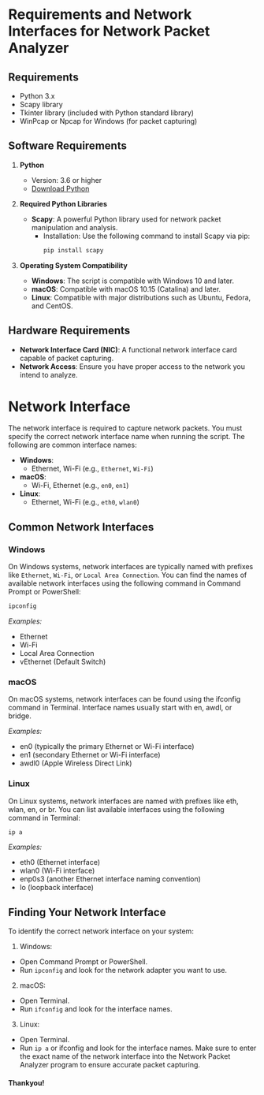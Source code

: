 # Requirements and Network Interfaces for Network Packet Analyzer

## Requirements

- Python 3.x
- Scapy library
- Tkinter library (included with Python standard library)
- WinPcap or Npcap for Windows (for packet capturing)

## Software Requirements

1. **Python**
   - Version: 3.6 or higher
   - [Download Python](https://www.python.org/downloads/)

2. **Required Python Libraries**
   - **Scapy**: A powerful Python library used for network packet manipulation and analysis.
     - Installation: Use the following command to install Scapy via pip:
       ```bash
       pip install scapy
       ```

3. **Operating System Compatibility**
   - **Windows**: The script is compatible with Windows 10 and later.
   - **macOS**: Compatible with macOS 10.15 (Catalina) and later.
   - **Linux**: Compatible with major distributions such as Ubuntu, Fedora, and CentOS.

## Hardware Requirements

- **Network Interface Card (NIC)**: A functional network interface card capable of packet capturing.
- **Network Access**: Ensure you have proper access to the network you intend to analyze.

# Network Interface

The network interface is required to capture network packets. You must specify the correct network interface name when running the script. The following are common interface names:

- **Windows**: 
  - Ethernet, Wi-Fi (e.g., `Ethernet`, `Wi-Fi`)
- **macOS**: 
  - Wi-Fi, Ethernet (e.g., `en0`, `en1`)
- **Linux**: 
  - Ethernet, Wi-Fi (e.g., `eth0`, `wlan0`)


## Common Network Interfaces

### Windows

On Windows systems, network interfaces are typically named with prefixes like `Ethernet`, `Wi-Fi`, or `Local Area Connection`. You can find the names of available network interfaces using the following command in Command Prompt or PowerShell:

```bash
ipconfig
```

*Examples:*
- Ethernet
- Wi-Fi
- Local Area Connection
- vEthernet (Default Switch)

### macOS
On macOS systems, network interfaces can be found using the ifconfig command in Terminal. Interface names usually start with en, awdl, or bridge.

*Examples:*
- en0 (typically the primary Ethernet or Wi-Fi interface)
- en1 (secondary Ethernet or Wi-Fi interface)
- awdl0 (Apple Wireless Direct Link)

### Linux
On Linux systems, network interfaces are named with prefixes like eth, wlan, en, or br. You can list available interfaces using the following command in Terminal:
```bash
ip a
```

*Examples:*
- eth0 (Ethernet interface)
- wlan0 (Wi-Fi interface)
- enp0s3 (another Ethernet interface naming convention)
- lo (loopback interface)

## Finding Your Network Interface
To identify the correct network interface on your system:

1. Windows:
- Open Command Prompt or PowerShell.
- Run `ipconfig` and look for the network adapter you want to use.

2. macOS:
- Open Terminal.
- Run `ifconfig` and look for the interface names.

3. Linux:
- Open Terminal.
- Run `ip a` or ifconfig and look for the interface names.
Make sure to enter the exact name of the network interface into the Network Packet Analyzer program to ensure accurate packet capturing.

#### Thankyou!